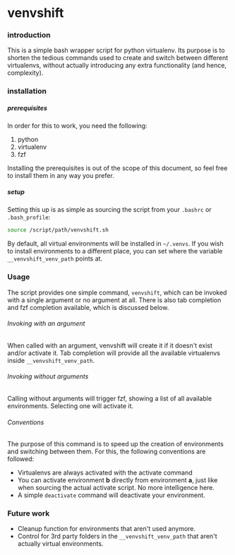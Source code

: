 # venvshift




### introduction

This is a simple bash wrapper script for python virtualenv. Its purpose is to shorten the tedious commands used to create and switch between different virtualenvs, without actually introducing any extra functionality (and hence, complexity). 



### installation

##### prerequisites
In order for this to work, you need the following: 

1. python
2. virtualenv
3. fzf

Installing the prerequisites is out of the scope of this document, so feel free to install them in any way you prefer.


##### setup 
Setting this up is as simple as sourcing the script from your `.bashrc` or `.bash_profile`:

```bash
source /script/path/venvshift.sh
```

By default, all virtual environments will be installed in `~/.venvs`. If you wish to install environments to a different place, you can set where the  variable `__venvshift_venv_path` points at. 


### Usage

The script provides one simple command, `venvshift`, which can be invoked with a single argument or no argument at all. There is also tab completion and fzf completion available, which is discussed below.


###### Invoking with an argument
When called with an argument, venvshift will create it if it doesn't exist and/or activate it. Tab completion will provide all the available virtualenvs inside `__venvshift_venv_path`.


###### Invoking without arguments
Calling without arguments will trigger fzf, showing a list of all available environments. Selecting one will activate it. 

###### Conventions

The purpose of this command is to speed up the creation of environments and switching between them. For this, the following conventions are followed:
- Virtualenvs are always activated with the activate command
- You can activate environment **b** directly from environment **a**, just like when sourcing the actual activate script. No more intelligence here.
- A simple `deactivate` command will deactivate your environment.  


### Future work

- Cleanup function for environments that aren't used anymore.
- Control for 3rd party folders in the `__venvshift_venv_path` that aren't actually virtual environments.
